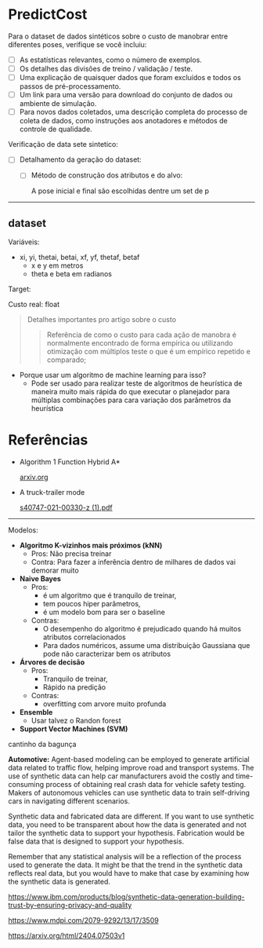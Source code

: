 # PredictCost

Para o dataset de dados sintéticos sobre o custo de manobrar entre diferentes poses, verifique se você incluiu:

- [ ]  As estatísticas relevantes, como o número de exemplos.
- [ ]  Os detalhes das divisões de treino / validação / teste.
- [ ]  Uma explicação de quaisquer dados que foram excluídos e todos os passos de pré-processamento.
- [ ]  Um link para uma versão para download do conjunto de dados ou ambiente de simulação.
- [ ]  Para novos dados coletados, uma descrição completa do processo de coleta de dados, como instruções aos anotadores e métodos de controle de qualidade.

Verificação de data sete sintetico:

- [ ]  Detalhamento da geração do dataset:
    - [ ]  Método de construção dos atributos e do alvo:
        
        A pose inicial e final são escolhidas dentre um set de p
        

---

## dataset

Variáveis: 

- xi, yi, thetai, betai, xf, yf, thetaf, betaf
    - x e y em metros
    - theta e beta em radianos

Target:

Custo real: float

> Detalhes importantes pro artigo sobre o custo
> 
> 
> > Referência de como o custo para cada ação de manobra é normalmente encontrado de forma empírica ou utilizando otimização com múltiplos teste o que é um empírico repetido e comparado;
> > 

- Porque usar um algoritmo de machine learning para isso?
    - Pode ser usado para realizar teste de algoritmos de heurística de maneira muito mais rápida do que executar o planejador para múltiplas combinações para cara variação dos parâmetros da heurística

# Referências

- Algorithm 1 Function Hybrid A*
    
    [arxiv.org](https://arxiv.org/pdf/2111.06739)
    
- A truck-trailer mode
    
    [s40747-021-00330-z (1).pdf](attachment:28b024bb-74b9-495a-a5d2-3c9d1de135e7:s40747-021-00330-z_(1).pdf)
    

---

Modelos:

- **Algoritmo K-vizinhos mais próximos (kNN)**
    - Pros: Não precisa treinar
    - Contra: Para fazer a inferência dentro de milhares de dados vai demorar muito
- **Naive Bayes**
    - Pros:
        - é um algoritmo que é tranquilo de treinar,
        - tem poucos hiper parâmetros,
        - é um modelo bom para ser o baseline
    - Contras:
        - O desempenho do algoritmo é prejudicado quando há muitos atributos
        correlacionados
        - Para dados numéricos, assume uma distribuição Gaussiana que pode não
        caracterizar bem os atributos
- **Árvores de decisão**
    - Pros:
        - Tranquilo de treinar,
        - Rápido na predição
    - Contras:
        - overfitting com arvore muito profunda
- **Ensemble**
    - Usar talvez o Randon forest
- **Support Vector Machines (SVM)**

cantinho da bagunça

**Automotive:** Agent-based modeling can be employed to generate artificial data 
related to traffic flow, helping improve road and transport systems. The
 use of synthetic data can help car manufacturers avoid the costly and 
time-consuming process of obtaining real crash data for vehicle safety 
testing. Makers of autonomous vehicles can use synthetic data to train 
self-driving cars in navigating different scenarios.

Synthetic data and fabricated data are different. If you want to use synthetic data, you need to be transparent about how the data is generated and not tailor the synthetic data to support your hypothesis. Fabrication would be false data that is designed to support your hypothesis.

Remember that any statistical analysis will be a reflection of the process used to generate the data. It might be that the trend in the synthetic data reflects real data, but you would have to make that case by examining how the synthetic data is generated.

https://www.ibm.com/products/blog/synthetic-data-generation-building-trust-by-ensuring-privacy-and-quality

https://www.mdpi.com/2079-9292/13/17/3509

https://arxiv.org/html/2404.07503v1

